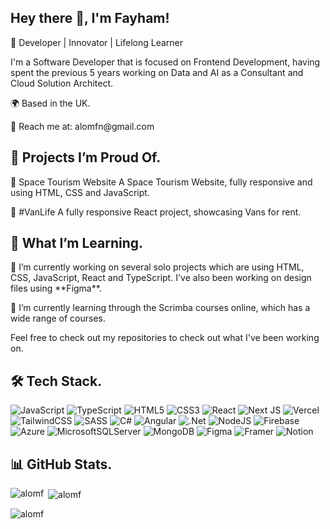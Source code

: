 ## Hey there 👋, I'm Fayham!

<p>🚀 Developer | Innovator | Lifelong Learner</p>
<p>I'm a Software Developer that is focused on Frontend Development, having spent the previous 5 years working on Data and AI as a Consultant and Cloud Solution Architect.</p>
<p>🌍 Based in the UK.</p>
<p>📧 Reach me at: alomfn@gmail.com</p>

## 📂 Projects I’m Proud Of.
🌟 Space Tourism Website
A Space Tourism Website, fully responsive and using HTML, CSS and JavaScript.

🌟 #VanLife
A fully responsive React project, showcasing Vans for rent.

## 🌱 What I’m Learning.
<p>🔭 I’m currently working on several solo projects which are using HTML, CSS, JavaScript, React and TypeScript. I've also been working on design files using **Figma**.</p>
<p>🌱 I’m currently learning through the Scrimba courses online, which has a wide range of courses.</p>
<p>Feel free to check out my repositories to check out what I've been working on.</p>


## 🛠️ Tech Stack.

![JavaScript](https://img.shields.io/badge/JavaScript-323330?style=for-the-badge&logo=javascript&logoColor=F7DF1E) ![TypeScript](https://img.shields.io/badge/typescript-%23007ACC.svg?style=for-the-badge&logo=typescript&logoColor=white) ![HTML5](https://img.shields.io/badge/html5-%23E34F26.svg?style=for-the-badge&logo=html5&logoColor=white) ![CSS3](https://img.shields.io/badge/css3-%231572B6.svg?style=for-the-badge&logo=css3&logoColor=white) ![React](https://img.shields.io/badge/react-%2320232a.svg?style=for-the-badge&logo=react&logoColor=%2361DAFB) ![Next JS](https://img.shields.io/badge/Next-black?style=for-the-badge&logo=next.js&logoColor=white) ![Vercel](https://img.shields.io/badge/vercel-%23000000.svg?style=for-the-badge&logo=vercel&logoColor=white)  ![TailwindCSS](https://img.shields.io/badge/tailwindcss-%2338B2AC.svg?style=for-the-badge&logo=tailwind-css&logoColor=white) ![SASS](https://img.shields.io/badge/SASS-hotpink.svg?style=for-the-badge&logo=SASS&logoColor=white) ![C#](https://img.shields.io/badge/c%23-%23239120.svg?style=for-the-badge&logo=csharp&logoColor=white) ![Angular](https://img.shields.io/badge/angular-%23DD0031.svg?style=for-the-badge&logo=angular&logoColor=white) ![.Net](https://img.shields.io/badge/.NET-5C2D91?style=for-the-badge&logo=.net&logoColor=white) ![NodeJS](https://img.shields.io/badge/node.js-6DA55F?style=for-the-badge&logo=node.js&logoColor=white) ![Firebase](https://img.shields.io/badge/Firebase-039BE5?style=for-the-badge&logo=Firebase&logoColor=white) ![Azure](https://img.shields.io/badge/Microsoft_Azure-0089D6?style=for-the-badge&logo=microsoft-azure&logoColor=white) ![MicrosoftSQLServer](https://img.shields.io/badge/Microsoft%20SQL%20Server-CC2927?style=for-the-badge&logo=microsoft%20sql%20server&logoColor=white) ![MongoDB](https://img.shields.io/badge/MongoDB-%234ea94b.svg?style=for-the-badge&logo=mongodb&logoColor=white) ![Figma](https://img.shields.io/badge/figma-%23F24E1E.svg?style=for-the-badge&logo=figma&logoColor=white) ![Framer](https://img.shields.io/badge/Framer-black?style=for-the-badge&logo=framer&logoColor=blue) ![Notion](https://img.shields.io/badge/Notion-%23000000.svg?style=for-the-badge&logo=notion&logoColor=white)

## 📊 GitHub Stats.
<p><img align="left" src="https://github-readme-stats.vercel.app/api/top-langs?username=alomf&show_icons=true&locale=en&layout=compact" alt="alomf" /></p>
<p>&nbsp;<img align="center" src="https://github-readme-stats.vercel.app/api?username=alomf&show_icons=true&locale=en" alt="alomf" /></p>
<p><img align="center" src="https://github-readme-streak-stats.herokuapp.com/?user=alomf&" alt="alomf" /></p>


<!--
**alomf/alomf** is a ✨ _special_ ✨ repository because its `README.md` (this file) appears on your GitHub profile.
Here are some ideas to get you started:
- 🔭 I’m currently working on ...
- 🌱 I’m currently learning ...
- 👯 I’m looking to collaborate on ...
- 🤔 I’m looking for help with ...
- 💬 Ask me about ...
- 📫 How to reach me: ...
- 😄 Pronouns: ...
- ⚡ Fun fact: ...
-->
